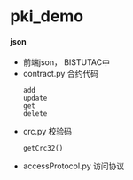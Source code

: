 # pki_demo


#### json
- 前端json， BISTUTAC中
- contract.py 合约代码
    ```
    add
    update
    get 
    delete
- crc.py 校验码
    ```
    getCrc32()
    
- accessProtocol.py 访问协议
    ```
    
